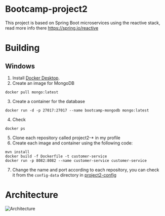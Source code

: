 Bootcamp-project2
======================
This project is based on Spring Boot microservices using the reactive stack, read more info there https://spring.io/reactive
# Building
## Windows
1. Install [Docker Desktop](https://www.docker.com/products/docker-desktop).
2. Create an image for MongoDB
```
docker pull mongo:latest
```
3. Create a container for the database
```
docker run -d -p 27017:27017 --name bootcamp-mongodb mongo:latest
```
4. Check
```
docker ps
```
5. Clone each repository called project2-* in my profile
6. Create each image and container using the following code:
```
mvn install
docker build -f Dockerfile -t customer-service
docker run -p 8082:8082 --name customer-service customer-service
```
7. Change the name and port according to each repository, you can check it from the `config-data` directory in [project2-config](https://github.com/dmendozy/project2-config)

# Architecture

![Architecture](https://raw.githubusercontent.com/dmendozy/project2-config/master/files/architecture.png)

